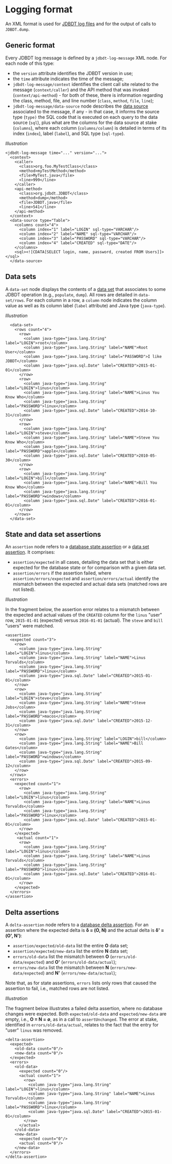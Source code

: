 
# Logging format

An XML format is used for [JDBDT log files](DB.html#Logging) and for the output of calls to `JDBDT.dump`. 

<a name="Generic"></a>
## Generic format 

Every JDBDT log message is defined by a `jdbdt-log-message` XML node.
For each node of this type:

* the `version` attribute
identifies the JDBDT version in use;
* the `time` attribute indicates the time of the message;
* `jdbdt-log-message/context` identifies the client call site
related to the message (`context/caller`) and the API method that was invoked (`context/api-method`) -
for both of these, there is information regarding the class, method, file, and line number
(`class`, `method`, `file`, `line`);
* `jdbdt-log-message/data-source` node describes the [data source](DataSources.html) associated to the message, if any - in that case, it informs the source type (`type)`
the SQL code that is executed on each query to the data source (`sql`), plus
what are the columns for the data source at stake (`columns`), where 
each column (`columns/column`) is detailed in terms of its index (`index`), label (`label`),
and SQL type (`sql-type`).

*Illustration*

	<jdbdt-log-message time="..." version="...">
	  <context>
        <caller>
          <class>org.foo.MyTestClass</class>
          <method>myTestMethod</method>
          <file>MyTest.java</file>
          <line>999</line>
        </caller>
        <api-method>
          <class>org.jdbdt.JDBDT</class>
          <method>dump</method>
          <file>JDBDT.java</file>
          <line>541</line>
        </api-method>
      </context>
      <data-source type="Table">
        <columns count="4">
          <column index="1" label="LOGIN" sql-type="VARCHAR"/>
          <column index="2" label="NAME" sql-type="VARCHAR"/>
          <column index="3" label="PASSWORD" sql-type="VARCHAR"/>
          <column index="4" label="CREATED" sql-type="DATE"/>
        </columns>
        <sql><![CDATA[SELECT login, name, password, created FROM Users]]></sql>
      </data-source>

<a name="DataSets"></a>
## Data sets 

A `data-set` node displays the contents of a [data set](DataSets.html) that associates 
to some JDBDT operation (e.g., `populate`, `dump`). 
All rows are detailed in `data-set/rows`. For each column in a row,
a `column` node indicates the column value as well as its
column label (`label` attribute) and Java type (`java-type`).

*Illustration*

	  <data-set>
	    <rows count="4">
	      <row>
    	    <column java-type="java.lang.String" label="LOGIN">root</column>
	        <column java-type="java.lang.String" label="NAME">Root User</column>
	        <column java-type="java.lang.String" label="PASSWORD">I like JDBDT</column>
	        <column java-type="java.sql.Date" label="CREATED">2015-01-01</column>
	      </row>
	      <row>
    	    <column java-type="java.lang.String" label="LOGIN">linus</column>
	        <column java-type="java.lang.String" label="NAME">Linus You Know Who</column>
	        <column java-type="java.lang.String" label="PASSWORD">linux</column>
	        <column java-type="java.sql.Date" label="CREATED">2014-10-31</column>
	      </row>
	      <row>
    	    <column java-type="java.lang.String" label="LOGIN">steve</column>
	        <column java-type="java.lang.String" label="NAME">Steve You Know Who</column>
	        <column java-type="java.lang.String" label="PASSWORD">apple</column>
	        <column java-type="java.sql.Date" label="CREATED">2010-05-30</column>
	      </row>
	      <row>
    	    <column java-type="java.lang.String" label="LOGIN">bill</column>
	        <column java-type="java.lang.String" label="NAME">Bill You Know Who</column>
	        <column java-type="java.lang.String" label="PASSWORD">windows</column>
	        <column java-type="java.sql.Date" label="CREATED">2016-01-01</column>
	      </row>
	    </rows>
	  </data-set>

<a name="StateAndDataSetAssertions"></a>
## State and data set assertions

An `assertion` node refers to a [database state assertion](DBAssertions.html#StateAssertions) or a [data set assertion](DBAssertions.html#DataSetAssertions). It comprises:

* `assertion/expected` in all cases,  detailing the data set
that is either expected for the database state or
for comparison with a given data set.
*  `assertion/errors` if the assertion failed, where 
`assertion/errors/expected` and `assertion/errors/actual` identify 
the mismatch between the expected and actual data sets (matched rows
are not listed).  

*Illustration*

In the fragment below, the assertion error relates to a mismatch between 
the expected and actual values of the `CREATED` column
for the `linus` "user" row, `2015-01-01` (expected) versus `2016-01-01` (actual).
The `steve` and `bill` "users" were matched.

    <assertion>
      <expected count="3">
        <row>
          <column java-type="java.lang.String" label="LOGIN">linus</column>
          <column java-type="java.lang.String" label="NAME">Linus Torvalds</column>
          <column java-type="java.lang.String" label="PASSWORD">linux</column>
          <column java-type="java.sql.Date" label="CREATED">2015-01-01</column>
        </row>
        <row>
          <column java-type="java.lang.String" label="LOGIN">steve</column>
          <column java-type="java.lang.String" label="NAME">Steve Jobs</column>
          <column java-type="java.lang.String" label="PASSWORD">macos</column>
          <column java-type="java.sql.Date" label="CREATED">2015-12-31</column>
        </row>
        <row>
          <column java-type="java.lang.String" label="LOGIN">bill</column>
          <column java-type="java.lang.String" label="NAME">Bill Gates</column>
          <column java-type="java.lang.String" label="PASSWORD">windows</column>
          <column java-type="java.sql.Date" label="CREATED">2015-09-12</column>
        </row>
      </rows>
      <errors>
        <expected count="1">
          <row>
            <column java-type="java.lang.String" label="LOGIN">linus</column>
            <column java-type="java.lang.String" label="NAME">Linus Torvalds</column>
            <column java-type="java.lang.String" label="PASSWORD">linux</column>
            <column java-type="java.sql.Date" label="CREATED">2015-01-01</column>
          </row>
        </expected>
         <actual count="1">
          <row>
            <column java-type="java.lang.String" label="LOGIN">linus</column>
            <column java-type="java.lang.String" label="NAME">Linus Torvalds</column>
            <column java-type="java.lang.String" label="PASSWORD">linux</column>
            <column java-type="java.sql.Date" label="CREATED">2016-01-01</column>
          </row>
        </expected>
      </errors>
    </assertion>

<a name="DeltaAssertions"></a>  
## Delta assertions 

A `delta-assertion` node refers to a [database delta assertion](DBAssertions.html#DeltaAssertions). For an  assertion
where the expected delta is **&delta; = (O, N)** and the actual delta
is **&delta;' = (O', N')**:

* `assertion/expected/old-data` list the entire **O** data set;
* `assertion/expected/new-data` list the entire **N** data set;
* `errors/old-data` list the mismatch between **O** 
(`errors/old-data/expected`) and **O'** (`errors/old-data/actual`);
* `errors/new-data` list the mismatch between **N**
(`errors/new-data/expected`) and **N'** (`errors/new-data/actual`);

Note that, as for state assertions, 
`errors` lists only rows that caused the assertion to fail, i.e.,
matched rows are not listed.

*Illustration*

The fragment below illustrates a failed delta assertion, where no database
changes were expected. Both `expected/old-data` and  `expected/new-data` are empty,
i.e., **O = N = &empty;**, as in a call to `assertUnchanged`. 
The error at stake, identified in `errors/old-data/actual`,
relates to the fact that the entry for "user" `linus` was removed.


	<delta-assertion>
      <expected>
        <old-data count="0"/>
        <new-data count="0"/>
      </expected>
      <errors>
      	<old-data>
          <expected count="0"/>
          <actual count="1">
            <row>
              <column java-type="java.lang.String" label="LOGIN">linus</column>
              <column java-type="java.lang.String" label="NAME">Linus Torvalds</column>
              <column java-type="java.lang.String" label="PASSWORD">linux</column>
              <column java-type="java.sql.Date" label="CREATED">2015-01-01</column>
            </row>
          </actual>
        </old-data>
        <new-data>
          <expected count="0"/>
          <actual count="0"/>
        </new-data>
      </errors>
    </delta-assertion>


